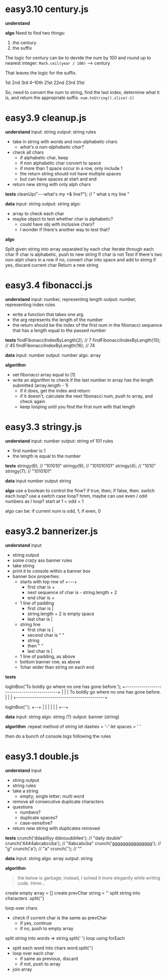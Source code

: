 # easy3.10 century.js

**understand**




**algo**
Need to find two things:
  1. the century
  2. the suffix

The logic for century can be to devide the num by 100 and round up to nearest integer: `Math.ceil(year / 100)` --> century

That leaves the logic for the suffix.

1st
2nd
3rd
4–10th
21st
22nd
23rd
31st

So, need to convert the num to string, find the last index, determine what it is, and return the appropriate suffix. `num.toString().slice(-1)`



# easy3.9 cleanup.js

**understand**
input: string
output: string
rules
  * take in string with words and non-alphabetic chars
    * _what's a non-alphabetic char?_
  * check all chars
    * if alphabetic char, keep
    * if non alphabetic char convert to space
    * if more than 1 space occur in a row, only include 1
    * the return string should not have multiple spaces
    * but can have spaces at start and end
  * return new string with only alph chars

**tests**
cleanUp("---what's my +& line?");    // " what s my line "

**data**
input: string
output: string
algo:
  * array to check each char
  * maybe object to test whether char is alphabetic?
    * could have obj with inclusive chars?
    * I wonder if there's another way to test that?

**algo**

Split given string into array separated by each char
Iterate through each char
  If char is alphabetic, push to new string
  If char is not
    Test if there's two non-alph chars in a row
      if no, convert char into space and add to string
      if yes, discard current char
Return a new string








# easy3.4 fibonacci.js

**understand**
input: number, representing length
output: number, representing index
rules
  * write a function that takes one arg
  * the arg represents the length of the number
  * the return should be the index of the first num in the fibonacci sequence that has a length equal to the passed number

**tests**
findFibonacciIndexByLength(2);       // 7
findFibonacciIndexByLength(10);      // 45
findFibonacciIndexByLength(16);      // 74

**data**
input: number
output: number
algo: array

**algorithm**
* set fibonacci array equal to [1]
* write an algorithm to check if the last number in array has the length submitted (array.length - 1)
  * if it does, get the index and return
  * if it doesn't, calculate the next fibonacci num, push to array, and check again
  * keep looping until you find the first num with that length


# easy3.3 stringy.js

**understand**
input: number
output: string of 101
rules
  * first number is 1
  * the length is equal to the number

**tests**
stringy(6);    // "101010"
stringy(9);    // "101010101"
stringy(4);    // "1010"
stringy(7);    // "1010101"

**data**
input number
output string

**algo**
use a boolean to control the flow? if true, then; if false, then. switch each loop?
use a switch case loop?
hmm, maybe can use even / odd numbers as I loop?
start at 1 = odd = 1

algo can be: if current num is odd, 1; if even, 0


# easy3.2 bannerizer.js

**understand**
input
  * string
output
  * some crazy ass banner
rules
  * take string
  * print it to console within a banner box
  * banner box properties:
    * starts with top row of +---+
      * first char is +
      * next sequence of char is - string.length + 2
      * end char is +
    * 1 line of padding
      * first char is |
      * string.length + 2 is empty space
      * last char is |
    * string line
      * first char is |
      * second char is " "
      * string
      * then " "
      * last char is |
    * 1 line of padding, as above
    * bottom banner row, as above
    * 1char wider than string on each end

**tests**

logInBox('To boldly go where no one has gone before.');
+--------------------------------------------+
|                                            |
| To boldly go where no one has gone before. |
|                                            |
+--------------------------------------------+

logInBox('');
+--+
|  |
|  |
|  |
+--+

**data**
input: string
algo: string (?)
output: banner (string)

**algorithm**
.repeat method of string
let dashes = '-'
let spaces = ' '

then do a bunch of console.logs following the rules


# easy3.1 double.js

**understand**
input
  * string
output
  * string
rules
  * take a string
    * empty; single letter; multi word
  * remove all consecutive duplicate characters
  * questions
    * numbers?
    * duplicate spaces?
    * case-sensitive?
  * return new string with duplicates removed

**tests**
crunch('ddaaiillyy ddoouubbllee');    // "daily double"
crunch('4444abcabccba');              // "4abcabcba"
crunch('ggggggggggggggg');            // "g"
crunch('a');                          // "a"
crunch('');                           // ""

**data**
input: string
algo: array
output: string

**algorithm**

> the below is garbage; instead, I solved it more elegantly while writing code. Hmm…

create empty array = []
create prevChar string = ''
split string into characters .split('')

loop over chars
  * check if current char is the same as prevChar
    * if yes, continue
    * if no, push to empty array


split string into words => string.split(' ')
loop using forEach
  * split each word into chars word.split('')
  * loop over each char
    * if same as previous, discard
    * if not, push to array
  * join array
